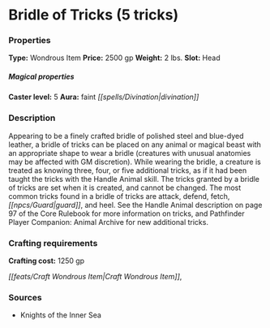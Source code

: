 ﻿---
Title: "Bridle of Tricks (5 tricks)"
Type: "Wondrous Item"
Price: "2500 gp"
Weight: "2 lbs."
Slot: "Head"
Caster level: "5"
Aura: "faint divination"
Description: |
  "Appearing to be a finely crafted bridle of polished steel and blue-dyed leather, a _bridle of tricks_ can be placed on any animal or magical beast with an appropriate shape to wear a bridle (creatures with unusual anatomies may be affected with GM discretion). While wearing the bridle, a creature is treated as knowing three, four, or five additional tricks, as if it had been taught the tricks with the Handle Animal skill. The tricks granted by a _bridle of tricks_ are set when it is created, and cannot be changed. The most common tricks found in a _bridle of tricks_ are attack, defend, fetch, guard, and heel. See the Handle Animal description on page 97 of the _Core Rulebook_ for more information on tricks, and _Pathfinder Player Companion: Animal Archive_ for new additional tricks."
Crafting cost: "1250 gp"
Sources: "['Knights of the Inner Sea']"
---

# Bridle of Tricks (5 tricks)

### Properties

**Type:** Wondrous Item **Price:** 2500 gp **Weight:** 2 lbs. **Slot:** Head

##### Magical properties

**Caster level:** 5 **Aura:** faint _[[spells/Divination|divination]]_

### Description

Appearing to be a finely crafted bridle of polished steel and blue-dyed leather, a bridle of tricks can be placed on any animal or magical beast with an appropriate shape to wear a bridle (creatures with unusual anatomies may be affected with GM discretion). While wearing the bridle, a creature is treated as knowing three, four, or five additional tricks, as if it had been taught the tricks with the Handle Animal skill. The tricks granted by a bridle of tricks are set when it is created, and cannot be changed. The most common tricks found in a bridle of tricks are attack, defend, fetch, _[[npcs/Guard|guard]]_, and heel. See the Handle Animal description on page 97 of the Core Rulebook for more information on tricks, and Pathfinder Player Companion: Animal Archive for new additional tricks.

### Crafting requirements

**Crafting cost:** 1250 gp

_[[feats/Craft Wondrous Item|Craft Wondrous Item]]_,

### Sources

* Knights of the Inner Sea